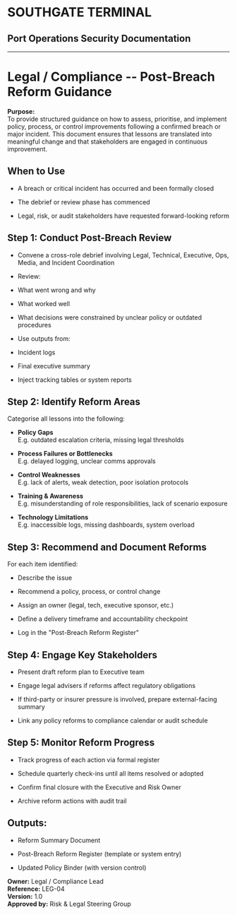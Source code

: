# SOUTHGATE TERMINAL
## Port Operations Security Documentation
---

# Legal / Compliance -- Post-Breach Reform Guidance

**Purpose:**\
To provide structured guidance on how to assess, prioritise, and
implement policy, process, or control improvements following a confirmed
breach or major incident. This document ensures that lessons are
translated into meaningful change and that stakeholders are engaged in
continuous improvement.

## When to Use

- A breach or critical incident has occurred and been formally closed

- The debrief or review phase has commenced

- Legal, risk, or audit stakeholders have requested forward-looking
reform

## Step 1: Conduct Post-Breach Review

- Convene a cross-role debrief involving Legal, Technical, Executive,
Ops, Media, and Incident Coordination

- Review:

- What went wrong and why

- What worked well

- What decisions were constrained by unclear policy or outdated
 procedures

- Use outputs from:

- Incident logs

- Final executive summary

- Inject tracking tables or system reports

## Step 2: Identify Reform Areas

Categorise all lessons into the following:

- **Policy Gaps**\
E.g. outdated escalation criteria, missing legal thresholds

- **Process Failures or Bottlenecks**\
E.g. delayed logging, unclear comms approvals

- **Control Weaknesses**\
E.g. lack of alerts, weak detection, poor isolation protocols

- **Training & Awareness**\
E.g. misunderstanding of role responsibilities, lack of scenario
exposure

- **Technology Limitations**\
E.g. inaccessible logs, missing dashboards, system overload

## Step 3: Recommend and Document Reforms

For each item identified:

- Describe the issue

- Recommend a policy, process, or control change

- Assign an owner (legal, tech, executive sponsor, etc.)

- Define a delivery timeframe and accountability checkpoint

- Log in the "Post-Breach Reform Register"

## Step 4: Engage Key Stakeholders

- Present draft reform plan to Executive team

- Engage legal advisers if reforms affect regulatory obligations

- If third-party or insurer pressure is involved, prepare
external-facing summary

- Link any policy reforms to compliance calendar or audit schedule

## Step 5: Monitor Reform Progress

- Track progress of each action via formal register

- Schedule quarterly check-ins until all items resolved or adopted

- Confirm final closure with the Executive and Risk Owner

- Archive reform actions with audit trail

## Outputs:

- Reform Summary Document

- Post-Breach Reform Register (template or system entry)

- Updated Policy Binder (with version control)

**Owner:** Legal / Compliance Lead\
**Reference:** LEG-04\
**Version:** 1.0\
**Approved by:** Risk & Legal Steering Group
